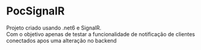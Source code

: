 # PocSignalR

Projeto criado usando .net6 e SignalR.
<br>
Com o objetivo apenas de testar a funcionalidade de notificação de clientes conectados apos uma alteração no backend
